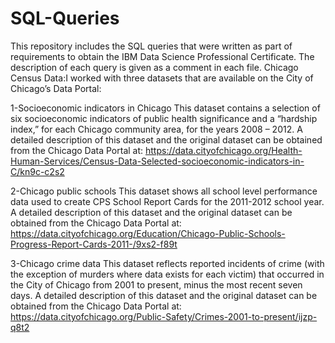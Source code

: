 # SQL-Queries
This repository includes the SQL queries that were written as part of requirements to obtain the IBM Data Science Professional Certificate. The description of each query is given as a comment in each file.
Chicago Census Data:I worked with three datasets that are available on the City of Chicago’s Data Portal:

1-Socioeconomic indicators in Chicago
This dataset contains a selection of six socioeconomic indicators of public health significance and a “hardship index,” for each Chicago community area, for the years 2008 – 2012. A detailed description of this dataset and the original dataset can be obtained from the Chicago Data Portal at:
https://data.cityofchicago.org/Health-Human-Services/Census-Data-Selected-socioeconomic-indicators-in-C/kn9c-c2s2

2-Chicago public schools
This dataset shows all school level performance data used to create CPS School Report Cards for the 2011-2012 school year. A detailed description of this dataset and the original dataset can be obtained from the Chicago Data Portal at:
https://data.cityofchicago.org/Education/Chicago-Public-Schools-Progress-Report-Cards-2011-/9xs2-f89t

3-Chicago crime data
This dataset reflects reported incidents of crime (with the exception of murders where data exists for each victim) that occurred in the City of Chicago from 2001 to present, minus the most recent seven days. A detailed description of this dataset and the original dataset can be obtained from the Chicago Data Portal at: https://data.cityofchicago.org/Public-Safety/Crimes-2001-to-present/ijzp-q8t2
